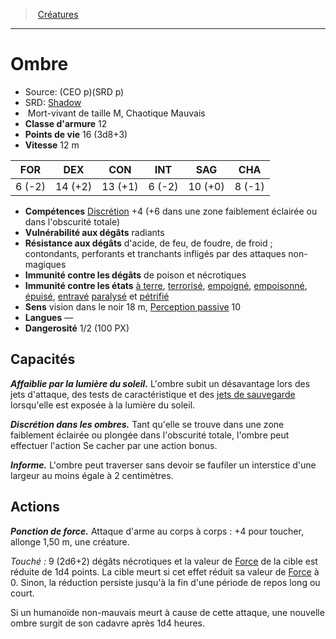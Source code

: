 ﻿---
!MonsterItem
Family: MonsterHD
Type: Mort-vivant
Size: M
Alignment: Chaotique Mauvais
ArmorClass: 12
HitPoints: 16 (3d8+3)
Speed: 12 m
Strength: ' 6 (-2)'
Dexterity: 14 (+2)
Constitution: 13 (+1)
Intelligence: ' 6 (-2)'
Wisdom: 10 (+0)
Charisma: ' 8 (-1)'
Skills: "[Discrétion](hd_abilities_dexterity_discretion.md) +4 (+6 dans une zone faiblement éclairée ou dans l'obscurité totale)"
DamageVulnerabilities: radiants
DamageImmunities: de poison et nécrotiques
ConditionImmunities: '[à terre](hd_conditions_a_terre.md), [terrorisé](hd_conditions_terrorise.md), [empoigné](hd_conditions_empoigne.md), [empoisonné](hd_conditions_empoisonne.md), [épuisé](hd_conditions_fatigue_et_epuisement.md), [entravé](hd_conditions_entrave.md) [paralysé](hd_conditions_paralyse.md) et [pétrifié](hd_conditions_petrifie.md)'
DamageResistances: d'acide, de feu, de foudre, de froid ; contondants, perforants et tranchants infligés par des attaques non-magiques
Senses: vision dans le noir 18 m, [Perception passive](hd_abilities_dexterity_perception_passive.md) 10
Languages: —
Challenge: 1/2 (100 PX)
Id: monsters_hd.md#ombre
ParentLink: monsters_hd.md#créatures
Name: Ombre
ParentName: Créatures
NameLevel: 1
AltName: '[Shadow](srd_monsters_shadow.md)'
Source: (CEO p)(SRD p)
Attributes: {}
AttributesDictionary: >+
  {}

---
> [Créatures](hd_monsters.md)

---

# Ombre

- Source: (CEO p)(SRD p)
- SRD: [Shadow](srd_monsters_shadow.md)
-  Mort-vivant de taille M, Chaotique Mauvais
- **Classe d'armure** 12
- **Points de vie** 16 (3d8+3)
- **Vitesse** 12 m

|FOR|DEX|CON|INT|SAG|CHA|
|---|---|---|---|---|---|
| 6 (-2)|14 (+2)|13 (+1)| 6 (-2)|10 (+0)| 8 (-1)|

- **Compétences** [Discrétion](hd_abilities_dexterity_discretion.md) +4 (+6 dans une zone faiblement éclairée ou dans l'obscurité totale)
- **Vulnérabilité aux dégâts** radiants
- **Résistance aux dégâts** d'acide, de feu, de foudre, de froid ; contondants, perforants et tranchants infligés par des attaques non-magiques
- **Immunité contre les dégâts** de poison et nécrotiques
- **Immunité contre les états** [à terre](hd_conditions_a_terre.md), [terrorisé](hd_conditions_terrorise.md), [empoigné](hd_conditions_empoigne.md), [empoisonné](hd_conditions_empoisonne.md), [épuisé](hd_conditions_fatigue_et_epuisement.md), [entravé](hd_conditions_entrave.md) [paralysé](hd_conditions_paralyse.md) et [pétrifié](hd_conditions_petrifie.md)
- **Sens** vision dans le noir 18 m, [Perception passive](hd_abilities_dexterity_perception_passive.md) 10
- **Langues** —
- **Dangerosité** 1/2 (100 PX)

## Capacités

**_Affaiblie par la lumière du soleil._** L'ombre subit un désavantage lors des jets d'attaque, des tests de caractéristique et des [jets de sauvegarde](hd_abilities_jets_de_sauvegarde.md) lorsqu'elle est exposée à la lumière du soleil.

**_Discrétion dans les ombres._** Tant qu'elle se trouve dans une zone faiblement éclairée ou plongée dans l'obscurité totale, l'ombre peut effectuer l'action Se cacher par une action bonus.

**_Informe._** L'ombre peut traverser sans devoir se faufiler un interstice d'une largeur au moins égale à 2 centimètres.

## Actions

**_Ponction de force._** Attaque d'arme au corps à corps : +4 pour toucher, allonge 1,50 m, une créature.

_Touché :_ 9 (2d6+2) dégâts nécrotiques et la valeur de [Force](hd_abilities_strength.md) de la cible est réduite de 1d4 points. La cible meurt si cet effet réduit sa valeur de [Force](hd_abilities_strength.md) à 0. Sinon, la réduction persiste jusqu'à la fin d'une période de repos long ou court.

Si un humanoïde non-mauvais meurt à cause de cette attaque, une nouvelle ombre surgit de son cadavre après 1d4 heures.

